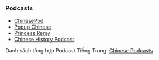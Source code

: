 ### Podcasts

- [ChinesePod](http://chinesepod.com/)
- [Popup Chinese](http://www.popupchinese.com/)
- [Princess Remy](http://princessremy.com/blog/)
- [Chinese History Podcast](http://chinahistorypodcast.com/)

Danh sách tổng hợp Podcast Tiếng Trung: [Chinese Podcasts](http://www.chinesepodcasts.com/)
